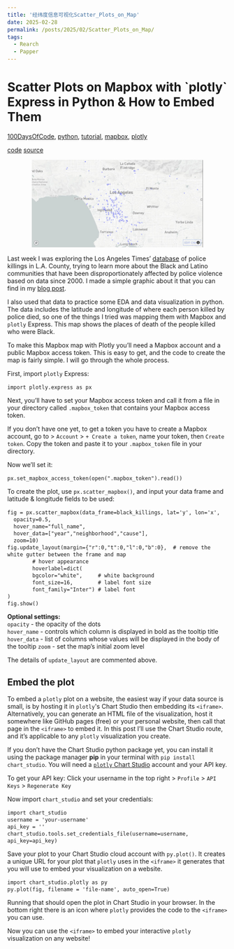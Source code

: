 ```yaml
---
title: '经纬度信息可视化Scatter_Plots_on_Map'
date: 2025-02-28
permalink: /posts/2025/02/Scatter_Plots_on_Map/
tags:
  - Rearch
  - Papper
---
```


# Scatter Plots on Mapbox with \`plotly\` Express in Python & How to Embed Them

 [100DaysOfCode](https://isabella-b.com/category/100daysofcode/), [python](https://isabella-b.com/category/python/), [tutorial](https://isabella-b.com/category/tutorial/), [mapbox](https://isabella-b.com/category/mapbox/), [plotly](https://isabella-b.com/category/plotly/)

[code](https://github.com/isabellabenabaye/los-angeles-police-killings/blob/master/LA-police-killings-map.ipynb) [source](https://github.com/datadesk/los-angeles-police-killings-data)[](https://twitter.com/_isabellamb/status/1272769156941668352?s=20)[](https://dev.to/isabellabenabaye/scatter-plots-on-mapbox-with-plotly-express-in-python-how-to-embed-them-1l8m)

  <Center>
  <img src='/images/blog/02/map.jpg' style='zoom:50%'>
  </Center>

Last week I was exploring the Los Angeles Times’ [database](https://github.com/datadesk/los-angeles-police-killings-data) of police killings in L.A. County, trying to learn more about the Black and Latino communities that have been disproportionately affected by police violence based on data since 2000. I made a simple graphic about it that you can find in my [blog post](https://isabella-b.com/blog/los-angeles-police-killings).

I also used that data to practice some EDA and data visualization in python. The data includes the latitude and longitude of where each person killed by police died, so one of the things I tried was mapping them with Mapbox and `plotly` Express. This map shows the places of death of the people killed who were Black.

To make this Mapbox map with Plotly you’ll need a Mapbox account and a public Mapbox access token. This is easy to get, and the code to create the map is fairly simple. I will go through the whole process.

First, import `plotly` Express:

    import plotly.express as px
    

Next, you’ll have to set your Mapbox access token and call it from a file in your directory called `.mapbox_token` that contains your Mapbox access token.

If you don’t have one yet, to get a token you have to create a Mapbox account, go to > `Account` > `+ Create a token`, name your token, then `Create token`. Copy the token and paste it to your `.mapbox_token` file in your directory.

Now we’ll set it:

    px.set_mapbox_access_token(open(".mapbox_token").read())
    

To create the plot, use `px.scatter_mapbox()`, and input your data frame and latitude & longitude fields to be used:

    fig = px.scatter_mapbox(data_frame=black_killings, lat='y', lon='x', 
      opacity=0.5, 
      hover_name="full_name", 
      hover_data=["year","neighborhood","cause"], 
      zoom=10)
    fig.update_layout(margin={"r":0,"t":0,"l":0,"b":0},  # remove the white gutter between the frame and map
            # hover appearance
            hoverlabel=dict( 
            bgcolor="white",     # white background
            font_size=16,        # label font size
            font_family="Inter") # label font
    )
    fig.show()
    

**Optional settings:**  
`opacity` - the opacity of the dots  
`hover_name` - controls which column is displayed in bold as the tooltip title  
`hover_data` - list of columns whose values will be displayed in the body of the tooltip `zoom` - set the map’s initial zoom level

The details of `update_layout` are commented above.

## Embed the plot

To embed a `plotly` plot on a website, the easiest way if your data source is small, is by hosting it in `plotly`'s Chart Studio then embedding its `<iframe>`. Alternatively, you can generate an HTML file of the visualization, host it somewhere like GitHub pages (free) or your personal website, then call that page in the `<iframe>` to embed it. In this post I’ll use the Chart Studio route, and it’s applicable to any `plotly` visualization you create.

If you don’t have the Chart Studio python package yet, you can install it using the package manager **pip** in your terminal with `pip install chart_studio`. You will need a [`plotly` Chart Studio](https://chart-studio.plotly.com/feed/#/) account and your API key.

To get your API key: Click your username in the top right > `Profile` > `API Keys` > `Regenerate Key`

Now import `chart_studio` and set your credentials:

    import chart_studio
    username = 'your-username' 
    api_key = '' 
    chart_studio.tools.set_credentials_file(username=username, api_key=api_key)
    

Save your plot to your Chart Studio cloud account with `py.plot()`. It creates a unique URL for your plot that `plotly` uses in the `<iframe>` it generates that you will use to embed your visualization on a website.

    import chart_studio.plotly as py
    py.plot(fig, filename = 'file-name', auto_open=True)
    

Running that should open the plot in Chart Studio in your browser. In the bottom right there is an icon where `plotly` provides the code to the `<iframe>` you can use.

Now you can use the `<iframe>` to embed your interactive `plotly` visualization on any website!

<!-- I hope you found this helpful. If you have any questions, feel free to comment below or [tweet/DM me](https://twitter.com/_isabellamb). -->



